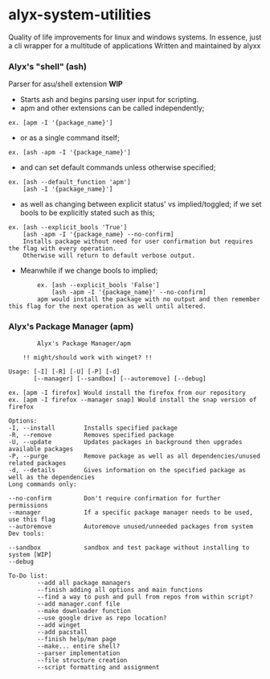 # alyx-system-utilities
Quality of life improvements for linux and windows systems. In essence, just a cli wrapper for a multitude of applications
Written and maintained by alyxx

### Alyx's "shell" (ash)

Parser for asu/shell extension
**WIP**
              
- Starts ash and begins parsing user input for scripting. 
- apm and other extensions can be called independently;
```        
ex. [apm -I '{package_name}']
```
- or as a single command itself;
```
ex. [ash -apm -I '{package_name}']
```
- and can set default commands unless otherwise specified;
```
ex. [ash --default_function 'apm']
    [ash -I '{package_name}']
```
- as well as changing between explicit status' vs implied/toggled;
if we set bools to be explicitly stated such as this;
```
ex. [ash --explicit_bools 'True']
    [ash -apm -I '{package_name} --no-confirm]
    Installs package without need for user confirmation but requires the flag with every operation.
    Otherwise will return to default verbose output.
```
- Meanwhile if we change bools to implied;
```
        ex. [ash --explicit_bools 'False']
            [ash -apm -I '{package_name}' --no-confirm]
        apm would install the package with no output and then remember this flag for the next operation as well until altered. 
```        



### Alyx's Package Manager (apm)
```
        Alyx's Package Manager/apm     
        
    !! might/should work with winget? !!

Usage: [-I] [-R] [-U] [-P] [-d]
       [--manager] [--sandbox] [--autoremove] [--debug]
       
ex. [apm -I firefox] Would install the firefox from our repository
ex. [apm -I firefox --manager snap] Would install the snap version of firefox

Options:
-I, --install        Installs specified package
-R, --remove         Removes specified package
-U, --update         Updates packages in background then upgrades available packages
-P, --purge          Remove package as well as all dependencies/unused related packages
-d, --details        Gives information on the specified package as well as the dependencies
Long commands only:

--no-confirm         Don't require confirmation for further permissions
--manager            If a specific package manager needs to be used, use this flag
--autoremove         Autoremove unused/unneeded packages from system
Dev tools:

--sandbox            sandbox and test package without installing to system [WIP]
--debug
```

```
To-Do list:
        --add all package managers
        --finish adding all options and main functions
        --find a way to push and pull from repos from within script?
        --add manager.conf file
        --make downloader function
        --use google drive as repo location?
        --add winget
        --add pacstall
        --finish help/man page
        --make... entire shell?
        --parser implementation
        --file structure creation
        --script formatting and assignment
        

```
